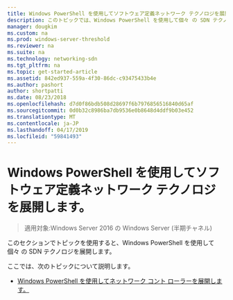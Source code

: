 ```yaml
---
title: Windows PowerShell を使用してソフトウェア定義ネットワーク テクノロジを展開する
description: このトピックでは、Windows PowerShell を使用して個々 の SDN テクノロジを展開する方法に関する情報へのリンクを提供します。
manager: dougkim
ms.custom: na
ms.prod: windows-server-threshold
ms.reviewer: na
ms.suite: na
ms.technology: networking-sdn
ms.tgt_pltfrm: na
ms.topic: get-started-article
ms.assetid: 842ed937-559a-4f30-86dc-c93475433b4e
ms.author: pashort
author: shortpatti
ms.date: 08/23/2018
ms.openlocfilehash: d7d0f86bdb508d28697f6b7976856516840d65af
ms.sourcegitcommit: 0d0b32c8986ba7db9536e0b8648d4ddf9b03e452
ms.translationtype: MT
ms.contentlocale: ja-JP
ms.lasthandoff: 04/17/2019
ms.locfileid: "59841493"
---
```

# <a name="deploy-software-defined-network-technologies-using-windows-powershell"></a>Windows PowerShell を使用してソフトウェア定義ネットワーク テクノロジを展開します。

>適用対象:Windows Server 2016 の Windows Server (半期チャネル)

このセクションでトピックを使用すると、Windows PowerShell を使用して個々 の SDN テクノロジを展開します。  
  
ここでは、次のトピックについて説明します。  
  
-   [Windows PowerShell を使用してネットワーク コント ローラーを展開します。](Deploy-Network-Controller-using-Windows-PowerShell.md)  
  
 
  


